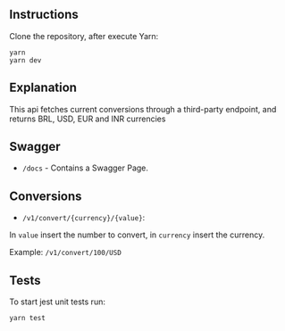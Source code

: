 ## Instructions

Clone the repository, after execute Yarn:

```
yarn
yarn dev
```

## Explanation

This api fetches current conversions through a third-party endpoint, and returns BRL, USD, EUR and INR currencies

## Swagger

- `/docs` - Contains a Swagger Page.

## Conversions

- `/v1/convert/{currency}/{value}`:

In `value` insert the number to convert, in `currency` insert the currency.

Example: `/v1/convert/100/USD`

## Tests

To start jest unit tests run:

```
yarn test
```
